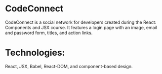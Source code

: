 # CodeConnect

CodeConnect is a social network for developers created during the React: Components and JSX course. It features a login page with an image, email and password form, titles, and action links.

# Technologies: 
React, JSX, Babel, React-DOM, and component-based design.

